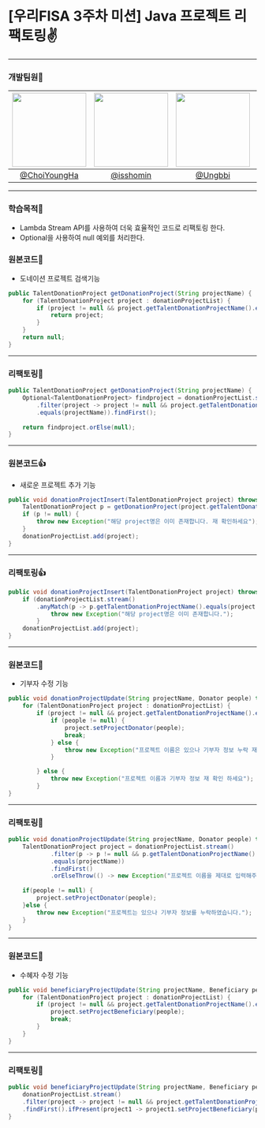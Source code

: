 # [우리FISA 3주차 미션] Java 프로젝트 리팩토링✌

---

### 개발팀원👏

|<img src="https://avatars.githubusercontent.com/u/64997345?v=4" width="150" height="150"/>|<img src="https://avatars.githubusercontent.com/u/79312705?v=4" width="150" height="150"/>|<img src="https://avatars.githubusercontent.com/u/100770130?v=4" width="150" height="150"/>|<img src="https://avatars.githubusercontent.com/u/127733525?v=4" width="150" height="150"/>|
|:-:|:-:|:-:|:-:|
|[@ChoiYoungHa](https://github.com/ChoiYoungHa)|[@isshomin](https://github.com/isshomin)|[@Ungbbi](https://github.com/Ungbbi)|[@dkac0012](https://github.com/dkac0012)|
---

### 학습목적👀

- Lambda Stream API를 사용하여 더욱 효율적인 코드로 리팩토링 한다.
- Optional을 사용하여 null 예외를 처리한다.

### 원본코드👏
- 도네이션 프로젝트 검색기능
```java
public TalentDonationProject getDonationProject(String projectName) {
	for (TalentDonationProject project : donationProjectList) {
		if (project != null && project.getTalentDonationProjectName().equals(projectName)) {
			return project;
		}
	}
	return null;
}
```

---

### 리팩토링👏
```java
public TalentDonationProject getDonationProject(String projectName) {
	Optional<TalentDonationProject> findproject = donationProjectList.stream()
		.filter(project -> project != null && project.getTalentDonationProjectName()
		.equals(projectName)).findFirst();
		
	return findproject.orElse(null);
}
```
---

### 원본코드👍
- 새로운 프로젝트 추가 기능
```java
public void donationProjectInsert(TalentDonationProject project) throws Exception {
	TalentDonationProject p = getDonationProject(project.getTalentDonationProjectName());
	if (p != null) {
		throw new Exception("해당 project명은 이미 존재합니다. 재 확인하세요");
	}
	donationProjectList.add(project);
}
```

---

### 리팩토링👍
```java
public void donationProjectInsert(TalentDonationProject project) throws Exception {
	if (donationProjectList.stream()
		.anyMatch(p -> p.getTalentDonationProjectName().equals(project.getTalentDonationProjectName()))) {
			throw new Exception("해당 project명은 이미 존재합니다.");
	    }
	donationProjectList.add(project);
}
```
---
### 원본코드🎉
- 기부자 수정 기능
```java
public void donationProjectUpdate(String projectName, Donator people) throws Exception {
	for (TalentDonationProject project : donationProjectList) {
		if (project != null && project.getTalentDonationProjectName().equals(projectName)) {
			if (people != null) {
				project.setProjectDonator(people);
				break;
			} else {
				throw new Exception("프로젝트 이름은 있으나 기부자 정보 누락 재확인 하세요");
			}

		} else {
			throw new Exception("프로젝트 이름과 기부자 정보 재 확인 하세요");
		}
}
```
---

### 리팩토링🎉
```java
public void donationProjectUpdate(String projectName, Donator people) throws Exception {	
	TalentDonationProject project = donationProjectList.stream()
			.filter(p -> p != null && p.getTalentDonationProjectName()
			.equals(projectName))
			.findFirst()
			.orElseThrow(() -> new Exception("프로젝트 이름을 제대로 입력해주세요"));
		
	if(people != null) {
		project.setProjectDonator(people);
	}else {
		throw new Exception("프로젝트는 있으나 기부자 정보를 누락하였습니다.");
	}
}
```
---
### 원본코드💖
- 수혜자 수정 기능
```java
public void beneficiaryProjectUpdate(String projectName, Beneficiary people) {
	for (TalentDonationProject project : donationProjectList) {
		if (project != null && project.getTalentDonationProjectName().equals(projectName)) {
			project.setProjectBeneficiary(people);
			break;
		}
	}
}
```
---

### 리팩토링💖
```java
public void beneficiaryProjectUpdate(String projectName, Beneficiary people) {
	donationProjectList.stream()
	.filter(project -> project != null && project.getTalentDonationProjectName().equals(projectName))
	.findFirst().ifPresent(project1 -> project1.setProjectBeneficiary(people));
}
```


